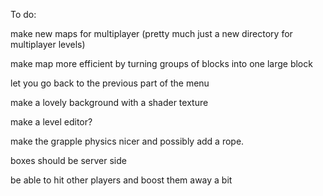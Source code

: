 To do:

make new maps for multiplayer (pretty much just a new directory for multiplayer levels)

make map more efficient by turning groups of blocks into one large block

let you go back to the previous part of the menu

make a lovely background with a shader texture

make a level editor?

make the grapple physics nicer and possibly add a rope.

boxes should be server side

be able to hit other players and boost them away a bit